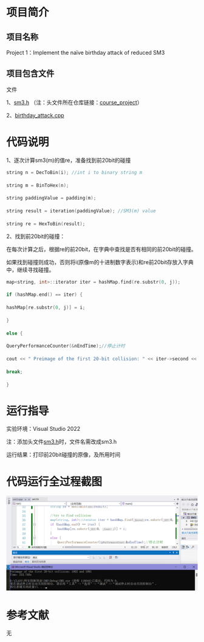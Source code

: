# **项目**简介
## 项目名称
Project 1：Implement the naïve birthday attack of reduced SM3
## 项目包含文件
文件

1、[sm3.h](/Project1-3:%20SM3.h) （注：头文件所在仓库链接：[course_project](https://github.com/86262986/course_project)）

2、[birthday_attack.cpp](/Project%201/birthday_attack.cpp)

# 代码说明  
1、逐次计算sm3(m)的值re，准备找到前20bit的碰撞
```C++
string n = DecToBin(i); //int i to binary string m

string m = BinToHex(n);

string paddingValue = padding(m);

string result = iteration(paddingValue); //SM3(m) value

string re = HexToBin(result);
```
2、找到前20bit的碰撞：

在每次计算之后，根据re的前20bit，在字典中查找是否有相同的前20bit的碰撞。

如果找到碰撞则成功，否则将i(原像m的十进制数字表示)和re前20bit存放入字典中，继续寻找碰撞。
```C++
map<string, int>::iterator iter = hashMap.find(re.substr(0, j));

if (hashMap.end() == iter) {

hashMap[re.substr(0, j)] = i;

}

else {

QueryPerformanceCounter(&nEndTime);//停止计时

cout << " Preimage of the first 20-bit collision: " << iter->second << " and " << i << endl;

break;

}
```

# 运行指导
实验环境：Visual Studio 2022

注：添加头文件[sm3.h](/Project1-3:%20SM3.h)时，文件名需改成sm3.h

运行结果：打印前20bit碰撞的原像，及所用时间
# 代码运行全过程截图
![image](/picture/Pasted%20image%2020220726153157.png)

# 参考文献
无
